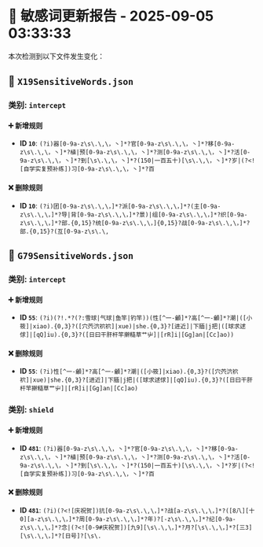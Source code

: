 # 📝 敏感词更新报告 - 2025-09-05 03:33:33

本次检测到以下文件发生变化：

## 📄 `X19SensitiveWords.json`

### 类别: `intercept`

#### ➕ 新增规则
- **ID `10`**: `(?i)器[0-9a-z\s\.\,\，丶]*?官[0-9a-z\s\.\,\，丶]*?移[0-9a-z\s\.\,\，丶]*?植|预[0-9a-z\s\.\,\，丶]*?测[0-9a-z\s\.\,\，丶]*?活[0-9a-z\s\.\,\，丶]*?到[\s\.\,\，丶]*?(150|一百五十)[\s\.\,\，丶]*?岁|(?<![自学实复预补练])习[0-9a-z\s\.\,\，丶]*?百`

#### ❌ 删除规则
- **ID `10`**: `(?i)团[0-9a-z\s\.\,\，]*?派[0-9a-z\s\.\,\，]*?(主[0-9a-z\s\.\,\，]*?导|背[0-9a-z\s\.\,\，]*?景)|组[0-9a-z\s\.\,\，]*?织[0-9a-z\s\.\,\，]*?部.{0,15}?统[0-9a-z\s\.\,\，]{0,15}?战[0-9a-z\s\.\,\，]*?部.{0,15}?(互[0-9a-z\s\.\,`

## 📄 `G79SensitiveWords.json`

### 类别: `intercept`

#### ➕ 新增规则
- **ID `55`**: `(?i)(?!.*?(?:雪球|气球|鱼竿|钓竿))(性[^一-龥]*?高[^一-龥]*?潮|([小筱]|xiao).{0,3}?([穴茓泬袕袕]|xue)|she.{0,3}?[进近]|下腼|j把|([球求逑俅]|[qQ]iu).{0,3}?([日曰干肝杆竿擀糙草艹屮]|[rR]i|[Gg]an|[Cc]ao))`

#### ❌ 删除规则
- **ID `55`**: `(?i)性[^一-龥]*?高[^一-龥]*?潮|([小筱]|xiao).{0,3}?([穴茓泬袕袕]|xue)|she.{0,3}?[进近]|下腼|j把|([球求逑俅]|[qQ]iu).{0,3}?([日曰干肝杆竿擀糙草艹屮]|[rR]i|[Gg]an|[Cc]ao)`

### 类别: `shield`

#### ➕ 新增规则
- **ID `481`**: `(?i)器[0-9a-z\s\.\,\，丶]*?官[0-9a-z\s\.\,\，丶]*?移[0-9a-z\s\.\,\，丶]*?植|预[0-9a-z\s\.\,\，丶]*?测[0-9a-z\s\.\,\，丶]*?活[0-9a-z\s\.\,\，丶]*?到[\s\.\,\，丶]*?(150|一百五十)[\s\.\,\，丶]*?岁|(?<![自学实复预补练])习[0-9a-z\s\.\,\，丶]*?百`

#### ❌ 删除规则
- **ID `481`**: `(?i)(?<![庆祝贺])抗[0-9a-z\s\.\,\，]*?战[a-z\s\.\,\，]*?([8八][十0][a-z\s\.\,\，]*?周[0-9a-z\s\.\,\，]*?年)?[-z\s\.\,\，]*?纪[0-9a-z\s\.\,\，]*?念|(?<![0-9#庆祝贺])[九9][\s\.\,\，]*?月?[\s\.\,\，]*?[三3][\s\.\,\，]*?[日号]?[\s\.`

